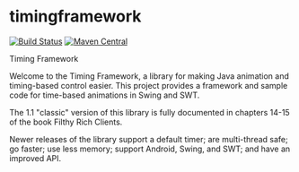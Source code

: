 # timingframework

[![Build Status](https://github.com/akuhtz/timingframework/workflows/Java%20CI/badge.svg)](https://github.com/akuhtz/timingframework/actions)
[![Maven Central](https://img.shields.io/maven-central/v/org.bidib.net.java.timingframework/timingframework.svg?label=Maven%20Central&style=flat)](https://search.maven.org/artifact/org.bidib.net.java.timingframework/timingframework)

Timing Framework 

Welcome to the Timing Framework, a library for making Java animation and timing-based control easier. 
This project provides a framework and sample code for time-based animations in Swing and SWT. 

The 1.1 "classic" version of this library is fully documented in chapters 14-15 of the book Filthy Rich Clients. 

Newer releases of the library support a default timer; are multi-thread safe; go faster; use less memory; support Android, Swing, and SWT; and have an improved API.
